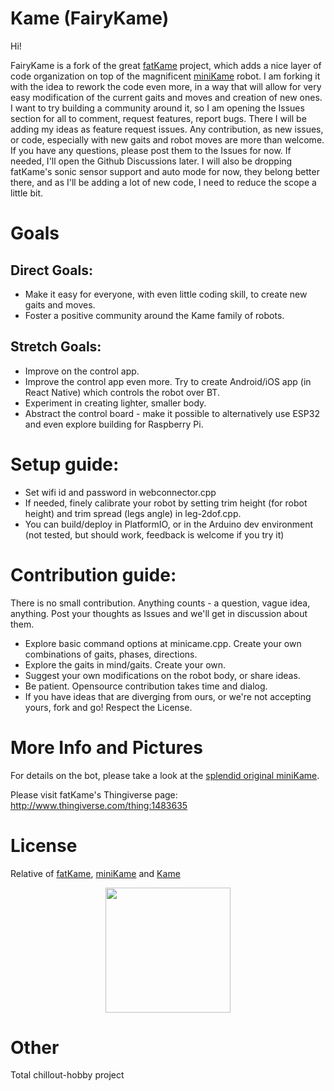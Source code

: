 # Kame (FairyKame)

Hi!

FairyKame is a fork of the great [fatKame](https://github.com/Blomdoft/fatKame) project, which adds a nice layer of code organization on top of the magnificent [miniKame](https://github.com/JavierIH/miniKame) robot. I am forking it with the idea to rework the code even more, in a way that will allow for very easy modification of the current gaits and moves and creation of new ones. I want to try building a community around it, so I am opening the Issues section for all to comment, request features, report bugs. There I will be adding my ideas as feature request issues. Any contribution, as new issues, or code, especially with new gaits and robot moves are more than welcome.
If you have any questions, please post them to the Issues for now. If needed, I'll open the Github Discussions later.
I will also be dropping fatKame's sonic sensor support and auto mode for now, they belong better there, and as I'll be adding a lot of new code, I need to reduce the scope a little bit.

# Goals

## Direct Goals:
- Make it easy for everyone, with even little coding skill, to create new gaits and moves.
- Foster a positive community around the Kame family of robots.

## Stretch Goals:
- Improve on the control app.
- Improve the control app even more. Try to create Android/iOS app (in React Native) which controls the robot over BT.
- Experiment in creating lighter, smaller body.
- Abstract the control board - make it possible to alternatively use ESP32 and even explore building for Raspberry Pi.

# Setup guide:

- Set wifi id and password in webconnector.cpp
- If needed, finely calibrate your robot by setting trim height (for robot height) and trim spread (legs angle) in leg-2dof.cpp.
- You can build/deploy in PlatformIO, or in the Arduino dev environment (not tested, but should work, feedback is welcome if you try it)

# Contribution guide:

There is no small contribution. Anything counts - a question, vague idea, anything. Post your thoughts as Issues and we'll get in discussion about them.

- Explore basic command options at minicame.cpp. Create your own combinations of gaits, phases, directions.
- Explore the gaits in mind/gaits. Create your own.
- Suggest your own modifications on the robot body, or share ideas.
- Be patient. Opensource contribution takes time and dialog.
- If you have ideas that are diverging from ours, or we're not accepting yours, fork and go! Respect the License.

# More Info and Pictures

For details on the bot, please take a look at the [splendid original miniKame](https://github.com/JavierIH/miniKame).

Please visit fatKame's Thingiverse page:
http://www.thingiverse.com/thing:1483635

# License

Relative of [fatKame](https://github.com/Blomdoft/fatKame), [miniKame](https://github.com/JavierIH/miniKame) and [Kame](https://github.com/JavierIH/kame)

<p align="center">
<img src="doc/images/by-sa.png" width="200" align = "center">
</p>

# Other

Total chillout-hobby project
